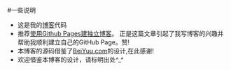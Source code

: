 #一些说明

* 这是我的[博客](www.feimengspirit.com)代码
* 推荐[使用Github Pages建独立博客](http://beiyuu.com/github-pages/)。
  正是这篇文章引起了我写博客的兴趣并帮助我顺利建立自己的GitHub Page。赞!
* 本博客的源码借鉴了[BeiYuu.com](http://beiyuu.com)的设计,在此感谢!
* 欢迎借鉴本博客的设计，请标明出处^_^
